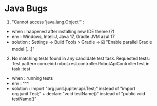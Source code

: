 <h1>Java Bugs</h1>

1. "Cannot access 'java.lang.Object'" :
- when : happened after installing new IDE theme (?)
- env : Windows, IntelliJ, Java 17, Gradle JVM azul 17
- solution : Settings -> Build Tools > Gradle -> ☑️ "Enable parallel Gradle model [...]"

2. No matching tests found in any candidate test task.
    Requested tests:
        Test pattern com.eidd.robot.rest.controller.RobotApiControllerTest in task :test
- when : running tests
- env : ^^^
- solution : import "org.junit.jupiter.api.Test;" instead of "import org.junit.Test;" + declare "void testName()" instead of "public void testName()"
